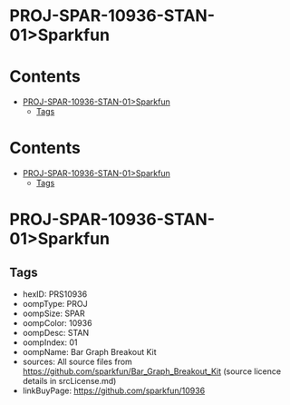 
PROJ-SPAR-10936-STAN-01>Sparkfun
================================

Contents
========

* [PROJ-SPAR-10936-STAN-01>Sparkfun](#proj-spar-10936-stan-01sparkfun)
	* [Tags](#tags)

Contents
========

* [PROJ-SPAR-10936-STAN-01>Sparkfun](#proj-spar-10936-stan-01sparkfun)
	* [Tags](#tags)

# PROJ-SPAR-10936-STAN-01>Sparkfun

## Tags

- hexID: PRS10936
- oompType: PROJ
- oompSize: SPAR
- oompColor: 10936
- oompDesc: STAN
- oompIndex: 01
- oompName: Bar Graph Breakout Kit
- sources: All source files from https://github.com/sparkfun/Bar_Graph_Breakout_Kit (source licence details in srcLicense.md)
- linkBuyPage: https://github.com/sparkfun/10936
